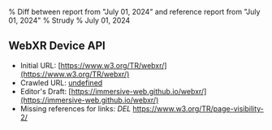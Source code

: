 % Diff between report from "July 01, 2024" and reference report from "July 01, 2024"
% Strudy
% July 01, 2024

## WebXR Device API

- Initial URL: [https://www.w3.org/TR/webxr/](https://www.w3.org/TR/webxr/)
- Crawled URL: [undefined](undefined)
- Editor's Draft: [https://immersive-web.github.io/webxr/](https://immersive-web.github.io/webxr/)
- Missing references for links: *DEL* https://www.w3.org/TR/page-visibility-2/



